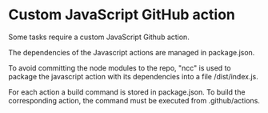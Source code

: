 # Custom JavaScript GitHub action

Some tasks require a custom JavaScript Github action.

The dependencies of the Javascript actions are managed in package.json.

To avoid committing the node modules to the repo, "ncc" is used to package the javascript action with its dependencies into a file /dist/index.js.

For each action a build command is stored in package.json. To build the corresponding action, the command must be executed from .github/actions.
